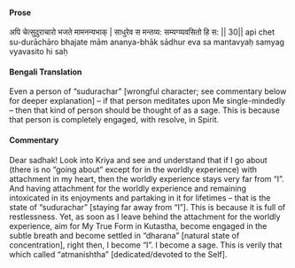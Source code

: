 #### Prose 

अपि चेत्सुदुराचारो भजते मामनन्यभाक् |
साधुरेव स मन्तव्य: सम्यग्व्यवसितो हि स: || 30||
api chet su-durāchāro bhajate mām ananya-bhāk
sādhur eva sa mantavyaḥ samyag vyavasito hi saḥ

 #### Bengali Translation 

Even a person of “sudurachar” [wrongful character; see commentary below for deeper explanation] – if that person meditates upon Me single-mindedly – then that kind of person should be thought of as a sage. This is because that person is completely engaged, with resolve, in Spirit.

 #### Commentary 

Dear sadhak! Look into Kriya and see and understand that if I go about (there is no “going about” except for in the worldly experience) with attachment in my heart, then the worldly experience stays very far from “I”. And having attachment for the worldly experience and remaining intoxicated in its enjoyments and partaking in it for lifetimes – that is the state of “sudurachar” [staying far away from “I”]. This is because it is full of restlessness. Yet, as soon as I leave behind the attachment for the worldly experience, aim for My True Form in Kutastha, become engaged in the subtle breath and become settled in “dharana” [natural state of concentration], right then, I become “I”. I become a sage. This is verily that which called “atmanishtha” [dedicated/devoted to the Self].